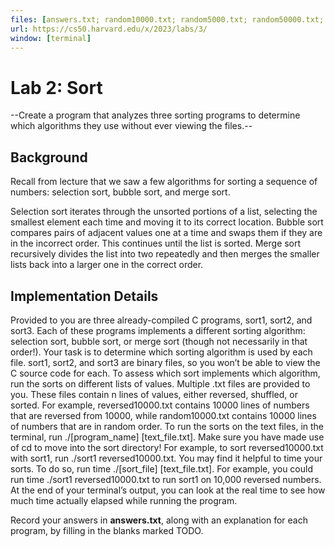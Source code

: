 ```yaml
---
files: [answers.txt; random10000.txt; random5000.txt; random50000.txt; reversed10000.tct;reversed5000.txt;reversed50000.txt; sorted10000.txt; sorted5000.txt; sorted50000.txt]
url: https://cs50.harvard.edu/x/2023/labs/3/
window: [terminal]
---
```


# Lab 2: Sort

--Create a program that analyzes three sorting programs to determine which algorithms they use without ever viewing the files.--

## Background
Recall from lecture that we saw a few algorithms for sorting a sequence of numbers: selection sort, bubble sort, and merge sort.

Selection sort iterates through the unsorted portions of a list, selecting the smallest element each time and moving it to its correct location.
Bubble sort compares pairs of adjacent values one at a time and swaps them if they are in the incorrect order. This continues until the list is sorted.
Merge sort recursively divides the list into two repeatedly and then merges the smaller lists back into a larger one in the correct order.

## Implementation Details
Provided to you are three already-compiled C programs, sort1, sort2, and sort3. Each of these programs implements a different sorting algorithm: selection sort, bubble sort, or merge sort (though not necessarily in that order!). Your task is to determine which sorting algorithm is used by each file.
sort1, sort2, and sort3 are binary files, so you won’t be able to view the C source code for each. To assess which sort implements which algorithm, run the sorts on different lists of values.
Multiple .txt files are provided to you. These files contain n lines of values, either reversed, shuffled, or sorted.
For example, reversed10000.txt contains 10000 lines of numbers that are reversed from 10000, while random10000.txt contains 10000 lines of numbers that are in random order.
To run the sorts on the text files, in the terminal, run ./[program_name] [text_file.txt]. Make sure you have made use of cd to move into the sort directory!
For example, to sort reversed10000.txt with sort1, run ./sort1 reversed10000.txt.
You may find it helpful to time your sorts. To do so, run time ./[sort_file] [text_file.txt].
For example, you could run time ./sort1 reversed10000.txt to run sort1 on 10,000 reversed numbers. At the end of your terminal’s output, you can look at the real time to see how much time actually elapsed while running the program.

Record your answers in **answers.txt**, along with an explanation for each program, by filling in the blanks marked TODO.
